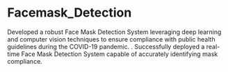 # Facemask_Detection
Developed a robust Face Mask Detection System leveraging deep learning and computer vision techniques to ensure compliance with public health guidelines during the COVID-19 pandemic. . Successfully deployed a real-time Face Mask Detection System capable of accurately identifying mask compliance. 

